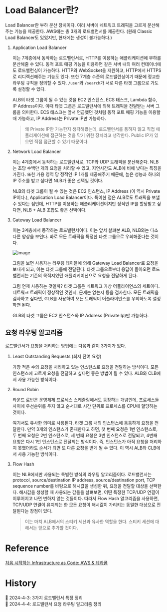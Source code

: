 # Load Balancer란?

Load Balancer란 부하 분산 장치이다. 여러 서버에 네트워크 트래픽을 고르게 분산해주는 기능을 제공한다. AWS에는 총 3개의 로드밸런서를 제공한다. (원래 Classic Load Balancer도 있었지만, 현재에는 생성이 불가능하다.)

1. Application Load Balancer

    이는 7계층에서 동작하는 로드밸런서로, HTTP를 이용하는 애플리케이션에 부하를 분산해줄 수 있다. 동적 포트 매핑 기능을 이용하면 같은 서버 내의 여러 컨테이너에도 로드밸런싱이 가능하다. HTTP와 WebSocket을 지원하고, HTTP에서 HTTPS로 리디렉션해주는 기능도 있다. 또한 7계층 수준의 로드밸런싱이기 때문에 정교한 라우팅 규칙을 정의할 수 있다. `/user`와 `/search`가 서로 다른 타겟 그룹으로 가도록 설정할 수 있다.

    ALB의 타겟 그룹이 될 수 있는 것을 EC2 인스턴스, ECS 태스크, Lambda 함수, IP Address이다. 이때 타겟 그룹은 로드밸런서에 의해 트래픽을 전달받는 서버 그룹을 의미한다. ECS 태스크는 앞서 언급했던 것처럼 동적 포트 매핑 기능을 이용할 때 가능하고, IP Address는 Private IP만 가능하다.

    > 왜 Private IP만 가능한지 생각해봤는데, 로드밸런서를 통하지 않고 직접 애플리케이션에 접근하는 것을 막기 위한 장치라고 생각한다. Public IP가 있으면 직접 접근할 수 있기 때문이다.

2. Network Load Balancer

    이는 4계층에서 동작하는 로드밸런서로, TCP와 UDP 트래픽을 분산해준다. NLB는 초당 수백만 개의 요청을 처리할 수 있고, 지연시간도 ALB에 비해 낮다는 특징을 가진다. 또한 가용 영역 당 정적인 IP 1개를 제공해주기 때문에, 높은 성능과 하나의 IP 주소를 받고 싶다면 NLB가 좋은 선택일 것이다.

    NLB의 타겟 그룹이 될 수 있는 것은 EC2 인스턴스, IP Address (이 역시 Private IP이다.), Application Load Balancer이다. 특이한 점은 ALB로도 트래픽을 보낼 수 있다는 점인데, HTTP를 이용하는 애플리케이션이지만 정적인 IP를 할당받고 싶다면, NLB + ALB 조합도 좋은 선택이다.

3. Gateway Load Balancer

    이는 3계층에서 동작하는 로드밸런서이다. 이는 앞서 살펴본 ALB, NLB와는 다소 다른 양상을 보인다. 바로 모든 트래픽을 특정한 타겟 그룹으로 우회해준다는 것이다.

    ![image](https://github.com/Ohjiwoo-lab/TIL/assets/74577768/c8286103-6a1b-4777-b972-b05b88687e38)

    그림을 보면 사용자는 라우팅 테이블에 의해 Gateway Load Balancer로 요청을 보내게 되고, 이는 타겟 그룹에 전달된다. 타겟 그룹으로부터 응답이 돌아오면 로드밸런서는 기존의 목적지였던 애플리케이션으로 요청을 전달하게 된다.

    그럼 언제 사용하는 것일까? 타겟 그룹은 네트워크 가상 어플라이언스의 세트이다. 네트워크 트래픽이 정상적인 것인지, 문제는 없는지 등을 검사한다. 모든 트래픽을 검사하고 싶다면, GLB를 사용하여 모든 트래픽이 어플라이언스를 우회하도록 설정하면 된다.

    GLB의 타겟 그룹은 EC2 인스턴스와 IP Address (Private Ip)만 가능하다.

## 요청 라우팅 알고리즘

로드밸런서가 요청을 처리하는 방법에는 다음과 같이 3가지가 있다.

1. Least Outstanding Requests (최저 잔여 요청)

    가장 적은 수의 요청을 처리하고 있는 인스턴스로 요청을 전달하는 방식이다. 모든 인스턴스에 고르게 요청을 전달하고 싶다면 좋은 방법이 될 수 있다. ALB와 CLB에서 사용 가능한 방식이다.

2. Round Robin

    라운드 로빈은 운영체제 프로세스 스케줄링에서도 등장하는 개념인데, 프로세스들 사이에 우선순위를 두지 않고 순서대로 시간 단위로 프로세스를 CPU에 할당하는 것이다.

    여기서도 유사한 의미로 사용된다. 타겟 그룹 내의 인스턴스에 동등하게 요청을 전달한다. 만약 3개의 인스턴스가 존재한다고 하면, 첫 번째 요청은 1번 인스턴스로, 두 번째 요청은 2번 인스턴스로, 세 번째 요청은 3번 인스턴스로 전달되고, 4번째 요청은 다시 1번 인스턴스로 전달되는 방식이다. 즉, 인스턴스가 아직 요청을 처리하지 못했더라도 순서가 되면 또 다른 요청을 받게 될 수 있다. 이 역시 ALB와 CLB에서 사용 가능한 방식이다.

3. Flow Hash

    이는 NLB에서만 사용되는 특별한 방식의 라우팅 알고리즘이다. 로드밸런서는 protocol, source/destination IP address, source/destination port, TCP sequence number를 바탕으로 해시값을 생성한 뒤, 요청을 전달할 대상을 선택한다. 해시값을 생성할 때 사용되는 값들을 살펴보면, 어떤 특정한 TCP/UDP 연결이 이루어지고 나면 변하지 않는 것들이다. 따라서 Flow Hash 알고리즘을 사용하면, TCP/UDP 연결이 유지되는 한 모든 요청이 해시값이 가리키는 동일한 대상으로 전달된다는 장점이 있다.

    > 이는 마치 ALB에서의 스티키 세션과 유사한 역할을 한다. 스티키 세션에 대해서는 앞으로 추가할 것이다.


# Reference

[처음 시작하는 Infrastructure as Code: AWS & 테라폼](https://www.inflearn.com/course/%EB%8D%B0%EB%B8%8C%EC%98%B5%EC%8A%A4-%ED%85%8C%EB%9D%BC%ED%8F%BC-aws)

# History

📌 2024-4-3: 3가지 로드밸런서 특징 정리   
📌 2024-4-4: 로드밸런서 요청 라우팅 알고리즘 정리   